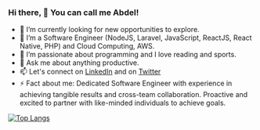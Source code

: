 ### Hi there, 👋 You can call me Abdel!

- 🔭 I’m currently looking for new opportunities to explore.
- 🌱 I’m a Software Engineer (NodeJS, Laravel, JavaScript, ReactJS, React Native, PHP) and Cloud Computing, AWS.
- 🤔 I’m passionate about programming and I love reading and sports.
- 💬 Ask me about anything productive.
- 📫 Let's connect on [LinkedIn](https://www.linkedin.com/in/abdel-karim-mounkambou-b68bb7160/) and on [Twitter](https://twitter.com/AMounkambou)
- ⚡ Fact about me: Dedicated Software Engineer with experience in achieving tangible results and cross-team collaboration. Proactive and excited to partner with like-minded individuals to achieve goals.

<!--[![Abdel's github stats](https://github-readme-stats.vercel.app/api?username=mounkambou-iut-cse-4301&show_icons=true&theme=radical)](https://github.com/mounkambou-iut-cse-4301/github-readme-stats)-->
[![Top Langs](https://github-readme-stats.vercel.app/api/top-langs/?username=mounkambou-iut-cse-4301&show_icons=true&theme=radical&layout=compact)](https://github.com/mounkambou-iut-cse-4301/github-readme-stats)

<!--
**mounkambou-iut-cse-4301/mounkambou-iut-cse-4301** is a ✨ _special_ ✨ repository because its `README.md` (this file) appears on your GitHub profile.

Here are some ideas to get you started:

- 🔭 I’m currently working on ...
- 🌱 I’m currently learning ...
- 👯 I’m looking to collaborate on ...
- 🤔 I’m looking for help with ...
- 💬 Ask me about ...
- 📫 How to reach me: ...
- 😄 Pronouns: ...
- ⚡ Fun fact: ...
-->

